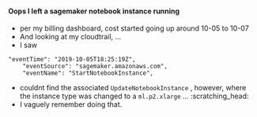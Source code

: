 
#### Oops I left a sagemaker notebook instance running

* per my billing dashboard, cost started going up around 10-05 to 10-07
* And looking at my cloudtrail, ... 
* I saw
```
"eventTime": "2019-10-05T18:25:19Z",
    "eventSource": "sagemaker.amazonaws.com",
    "eventName": "StartNotebookInstance",
```
* couldnt find the associated `UpdateNotebookInstance` , however, where the instance type was changed to a `ml.p2.xlarge` ... :scratching_head: 
* I vaguely remember doing that.
